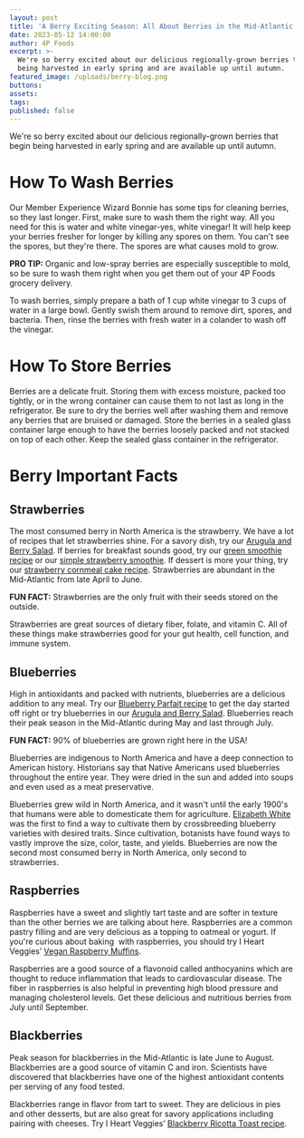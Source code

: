 ```yaml
---
layout: post
title: 'A Berry Exciting Season: All About Berries in the Mid-Atlantic'
date: 2023-05-12 14:00:00
author: 4P Foods
excerpt: >-
  We're so berry excited about our delicious regionally-grown berries that begin
  being harvested in early spring and are available up until autumn.
featured_image: /uploads/berry-blog.png
buttons:
assets:
tags:
published: false
---
```

<div class="editable"><p>We're so berry excited about our delicious regionally-grown berries that begin being harvested in early spring and are available up until autumn.</p><h1><strong>How To Wash Berries</strong></h1><p>Our Member Experience Wizard Bonnie has some tips for cleaning berries, so they last longer. First, make sure to wash them the right way. All you need for this is water and white vinegar-yes, white vinegar! It will help keep your berries fresher for longer by killing any spores on them. You can't see the spores, but they're there. The spores are what causes mold to grow.&nbsp;</p><p><strong>PRO TIP:</strong> Organic and low-spray berries are especially susceptible to mold, so be sure to wash them right when you get them out of your 4P Foods grocery delivery.</p><p>To wash berries, simply prepare a bath of 1 cup white vinegar to 3 cups of water in a large bowl. Gently swish them around to remove dirt, spores, and bacteria. Then, rinse the berries with fresh water in a colander to wash off the vinegar.</p><h1><strong>How To Store Berries</strong></h1><p>Berries are a delicate fruit. Storing them with excess moisture, packed too tightly, or in the wrong container can cause them to not last as long in the refrigerator. Be sure to dry the berries well after washing them and remove any berries that are bruised or damaged. Store the berries in a sealed glass container large enough to have the berries loosely packed and not stacked on top of each other. Keep the sealed glass container in the refrigerator.</p><h1><strong>Berry Important Facts</strong></h1><h2><strong>Strawberries</strong></h2><p>The most consumed berry in North America is the strawberry. We have a lot of recipes that let strawberries shine. For a savory dish, try our <a href="https://4pfoods.com/recipes/quick-arugula-and-berry-spring-salad-side-dish-recipe/">Arugula and Berry Salad</a>. If berries for breakfast sounds good, try our <a href="https://4pfoods.com/recipes/simple-spinach-and-strawberry-smoothie-breakfast-recipe/">green smoothie recipe</a> or our <a href="https://4pfoods.com/recipes/simple-strawberry-smoothie-breakfast-recipe/">simple strawberry smoothie</a>. If dessert is more your thing, try our <a href="https://4pfoods.com/recipes/jammy-strawberry-cornmeal-cake/">strawberry cornmeal cake recipe</a>. Strawberries are abundant in the Mid-Atlantic from late April to June.</p><p><strong>FUN FACT:</strong> Strawberries are the only fruit with their seeds stored on the outside.</p><p>Strawberries are great sources of dietary fiber, folate, and vitamin C. All of these things make strawberries good for your gut health, cell function, and immune system.</p><h2><strong>Blueberries</strong></h2><p>High in antioxidants and packed with nutrients, blueberries are a delicious addition to any meal. Try our <a href="https://4pfoods.com/recipes/quick-blueberry-and-yogurt-parfait-breakfast-recipe">Blueberry Parfait recipe</a> to get the day started off right or try blueberries in our <a href="https://4pfoods.com/recipes/quick-arugula-and-berry-spring-salad-side-dish-recipe/">Arugula and Berry Salad</a>. Blueberries reach their peak season in the Mid-Atlantic during May and last through July.</p><p><strong>FUN FACT:</strong> 90% of blueberries are grown right here in the USA!</p><p>Blueberries are indigenous to North America and have a deep connection to American history. Historians say that Native Americans used blueberries throughout the entire year. They were dried in the sun and added into soups and even used as a meat preservative.</p><p>Blueberries grew wild in North America, and it wasn't until the early 1900's that humans were able to domesticate them for agriculture. <a href="https://www.usda.gov/media/blog/2012/03/15/woman-who-cultivated-billion-dollar-industry">Elizabeth White</a> was the first to find a way to cultivate them by crossbreeding blueberry varieties with desired traits. Since cultivation, botanists have found ways to vastly improve the size, color, taste, and yields. Blueberries are now the second most consumed berry in North America, only second to strawberries.</p><h2><strong>Raspberries</strong></h2><p>Raspberries have a sweet and slightly tart taste and are softer in texture than the other berries we are talking about here. Raspberries are a common pastry filling and are very delicious as a topping to oatmeal or yogurt. If you're curious about baking&nbsp; with raspberries, you should try I Heart Veggies’ <a href="https://iheartvegetables.com/vegan-raspberry-muffins/">Vegan Raspberry Muffins</a>.</p><p>Raspberries are a good source of a flavonoid called anthocyanins which are thought to reduce inflammation that leads to cardiovascular disease. The fiber in raspberries is also helpful in preventing high blood pressure and managing cholesterol levels. Get these delicious and nutritious berries from July until September.</p><h2><strong>Blackberries</strong></h2><p>Peak season for blackberries in the Mid-Atlantic is late June to August. Blackberries are a good source of vitamin C and iron. Scientists have discovered that blackberries have one of the highest antioxidant contents per serving of any food tested.</p>Blackberries range in flavor from tart to sweet. They are delicious in pies and other desserts, but are also great for savory applications including pairing with cheeses. Try I Heart Veggies’ <a href="https://iheartvegetables.com/blackberry-ricotta-toast-2/">Blackberry Ricotta Toast recipe</a>.</div>
